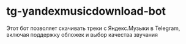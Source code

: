 # tg-yandexmusicdownload-bot
Этот бот позволяет скачивать треки с Яндекс.Музыки  в Telegram, включая поддержку обложек и выбор качества звучания
